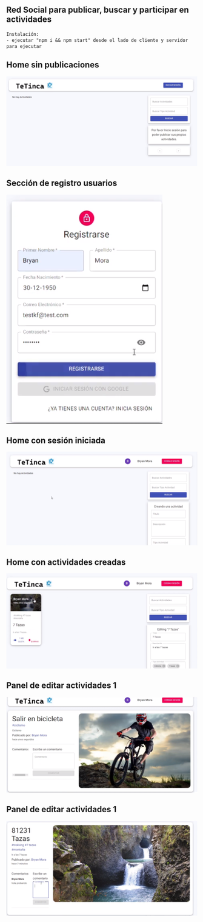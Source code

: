 ## Red Social para publicar, buscar y participar en actividades

```console
Instalación:
- ejecutar "npm i && npm start" desde el lado de cliente y servidor para ejecutar
```

## Home sin publicaciones
<img src="./screenshots/home_without_post.png"/>


## Sección de registro usuarios
<img src="./screenshots/register.png"/>


## Home con sesión iniciada
<img src="./screenshots/logged_without_post.png"/>


## Home con actividades creadas
<img src="./screenshots/home_post.png"/>


## Panel de editar actividades 1
<img src="./screenshots/post_edit.png"/>


## Panel de editar actividades 1
<img src="./screenshots/edit_post.png"/>

